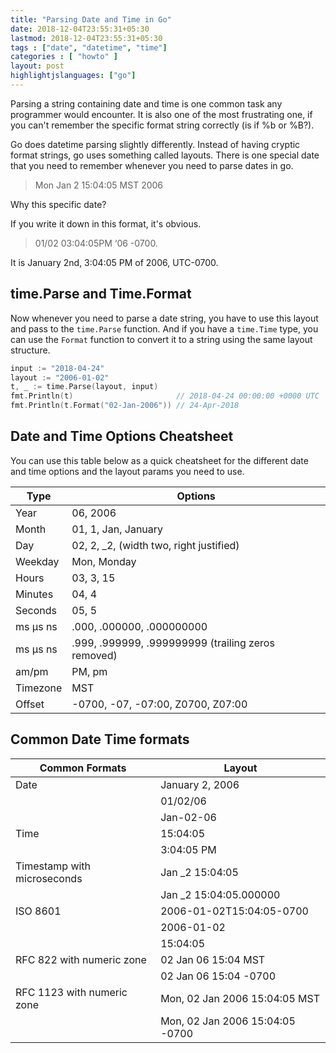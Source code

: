 ```yaml
---
title: "Parsing Date and Time in Go"
date: 2018-12-04T23:55:31+05:30
lastmod: 2018-12-04T23:55:31+05:30
tags : ["date", "datetime", "time"]
categories : [ "howto" ]
layout: post
highlightjslanguages: ["go"]
---
```


Parsing a string containing date and time is one common task any programmer would encounter. It is also one of the most frustrating one, if you can't remember the specific format string correctly (is if %b or %B?).

Go does datetime parsing slightly differently. Instead of having cryptic format strings, go uses something called layouts. There is one special date that you need to remember whenever you need to parse dates in go. 

> Mon Jan 2 15:04:05 MST 2006

Why this specific date? 

<!--more-->

If you write it down in this format, it's obvious. 

> 01/02 03:04:05PM ‘06 -0700.

It is January 2nd, 3:04:05 PM of 2006, UTC-0700.

## time.Parse and Time.Format

Now whenever you need to parse a date string, you have to use this layout and pass to the `time.Parse` function.
And if you have a `time.Time` type, you can use the `Format` function to convert it to a string using the same layout structure.

```go
input := "2018-04-24"
layout := "2006-01-02"
t, _ := time.Parse(layout, input)
fmt.Println(t)                       // 2018-04-24 00:00:00 +0000 UTC
fmt.Println(t.Format("02-Jan-2006")) // 24-Apr-2018
```

## Date and Time Options Cheatsheet

You can use this table below as a quick cheatsheet for the different date and time options and the layout params you need to use.


Type	    | Options
------------|---------
Year	    | 06,   2006
Month	    | 01,   1,   Jan,   January
Day	        | 02,   2,   _2,   (width two, right justified)
Weekday	    | Mon,   Monday
Hours	    | 03,   3,   15
Minutes	    | 04,   4
Seconds	    | 05,   5
ms μs ns	| .000,   .000000,   .000000000
ms μs ns	| .999,   .999999,   .999999999   (trailing zeros removed)
am/pm	    | PM,   pm
Timezone	| MST
Offset	    | -0700,   -07,   -07:00,   Z0700,   Z07:00


## Common Date Time formats

Common Formats                  | Layout
--------------------------------|--------------------------
Date                            | January 2, 2006
                                | 01/02/06
                                | Jan-02-06
Time                            | 15:04:05
                                | 3:04:05 PM	 
Timestamp with microseconds     | Jan _2 15:04:05
                                | Jan _2 15:04:05.000000
ISO 8601                        | 2006-01-02T15:04:05-0700
                                | 2006-01-02
                                | 15:04:05
RFC 822 with numeric zone       | 02 Jan 06 15:04 MST
                                | 02 Jan 06 15:04 -0700
RFC 1123 with numeric zone      | Mon, 02 Jan 2006 15:04:05 MST
                                | Mon, 02 Jan 2006 15:04:05 -0700

